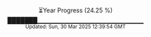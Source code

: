<p align="center">
⏳Year Progress (24.25 %) <br>
███████▁▁▁▁▁▁▁▁▁▁▁▁▁▁▁▁▁▁▁▁▁▁▁ <br>
<sub>Updated: Sun, 30 Mar 2025 12:39:54 GMT</sub>
</p>

